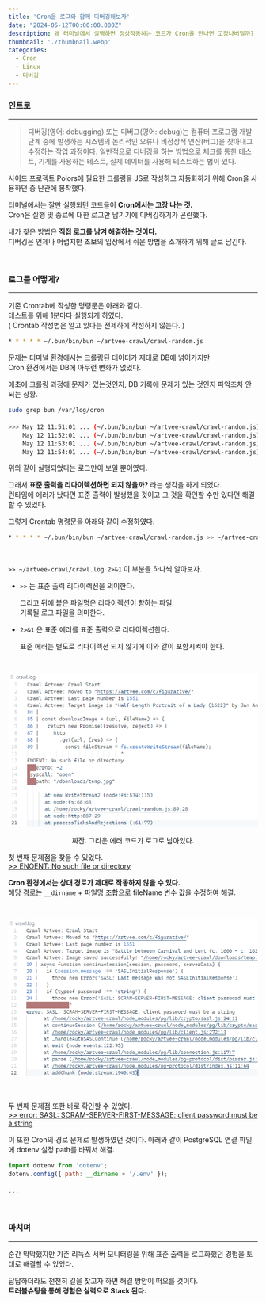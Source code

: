 ```yaml
---
title: 'Cron을 로그와 함께 디버깅해보자'
date: "2024-05-12T00:00:00.000Z"
description: 왜 터미널에서 실행하면 정상작동하는 코드가 Cron을 만나면 고장나버릴까?
thumbnail: './thumbnail.webp'
categories:
  - Cron
  - Linux
  - 디버깅
---
```


### 인트로
---
> 디버깅(영어: debugging) 또는 디버그(영어: debug)는 컴퓨터 프로그램 개발 단계 중에 발생하는 시스템의 논리적인 오류나 비정상적 연산(버그)을 찾아내고 수정하는 작업 과정이다. 일반적으로 디버깅을 하는 방법으로 체크를 통한 테스트, 기계를 사용하는 테스트, 실제 데이터를 사용해 테스트하는 법이 있다.
> 

사이드 프로젝트 Polors에 필요한 크롤링을 JS로 작성하고 자동화하기 위해 Cron을 사용하던 중 난관에 봉착했다.

터미널에서는 잘만 실행되던 코드들이 **Cron에서는 고장 나는 것.**<br/>
Cron은 실행 및 종료에 대한 로그만 남기기에 디버깅하기가 곤란했다.

내가 찾은 방법은 **직접 로그를 남겨 해결하는 것이다.**<br/>
디버깅은 언제나 어렵지만 초보의 입장에서 쉬운 방법을 소개하기 위해 글로 남긴다.

<br/>

### 로그를 어떻게?

---

기존 Crontab에 작성한 명령문은 아래와 같다.<br/>
테스트를 위해 1분마다 실행되게 하였다.<br/>
( Crontab 작성법은 알고 있다는 전제하에 작성하지 않는다. )

```bash
* * * * * ~/.bun/bin/bun ~/artvee-crawl/crawl-random.js
```

문제는 터미널 환경에서는 크롤링된 데이터가 제대로 DB에 넘어가지만 <br/>
Cron 환경에서는 DB에 아무런 변화가 없었다.

애초에 크롤링 과정에 문제가 있는것인지, DB 기록에 문제가 있는 것인지 파악조차 안되는 상황.

```bash
sudo grep bun /var/log/cron

>>> May 12 11:51:01 ... (~/.bun/bin/bun ~/artvee-crawl/crawl-random.js)
    May 12 11:52:01 ... (~/.bun/bin/bun ~/artvee-crawl/crawl-random.js)
    May 12 11:53:01 ... (~/.bun/bin/bun ~/artvee-crawl/crawl-random.js)
    May 12 11:54:01 ... (~/.bun/bin/bun ~/artvee-crawl/crawl-random.js)
```

위와 같이 실행되었다는 로그만이 보일 뿐이였다.

그래서 **표준 출력을 리다이렉션하면 되지 않을까?** 라는 생각을 하게 되었다.<br/>
런타임에 에러가 났다면 표준 출력이 발생했을 것이고 그 것을 확인할 수만 있다면 해결할 수 있었다.

그렇게 Crontab 명령문을 아래와 같이 수정하였다.

```bash
* * * * * ~/.bun/bin/bun ~/artvee-crawl/crawl-random.js >> ~/artvee-crawl/crawl.log 2>&1
```

<br/>

`>> ~/artvee-crawl/crawl.log 2>&1` 이 부분을 하나씩 알아보자.

- `>>` 는 표준 출력 리다이렉션을 의미한다.

  그리고 뒤에 붙은 파일명은 리다이렉션이 향하는 파일.<br/>
  기록될 로그 파일을 의미한다.

- `2>&1` 은 표준 에러를 표준 출력으로 리다이렉션한다.

  표준 에러는 별도로 리다이렉션 되지 않기에 이와 같이 포함시켜야 한다.

<br/>

![](./1.png)

<center>짜잔. 그리운 에러 코드가 로그로 남아있다.</center>

첫 번째 문제점을 찾을 수 있었다.<br/>
<U>>> ENOENT: No such file or directory</U>

**Cron 환경에서는 상대 경로가 제대로 작동하지 않을 수 있다.**<br/>
해당 경로는 `__dirname` + 파일명 조합으로 fileName 변수 값을 수정하여 해결.

<br/>

![](./2.png)

<br/>

두 번째 문제점 또한 바로 확인할 수 있었다.<br/>
<U>>> error: SASL: SCRAM-SERVER-FIRST-MESSAGE: client password must be a string</U>

이 또한 Cron의 경로 문제로 발생하였던 것이다.
아래와 같이 PostgreSQL 연결 파일에 dotenv 설정 path를 바꿔서 해결.
```jsx
import dotenv from 'dotenv';
dotenv.config({ path: __dirname + '/.env' });

...
```

<br/>

### 마치며

---

순간 막막했지만 기존 리눅스 서버 모니터링을 위해 표준 출력을 로그화했던 경험을 토대로 해결할 수 있었다.

답답하더라도 천천히 길을 찾고자 하면 해결 방안이 떠오를 것이다.<br/>
**트러블슈팅을 통해 경험은 실력으로 Stack 된다.**